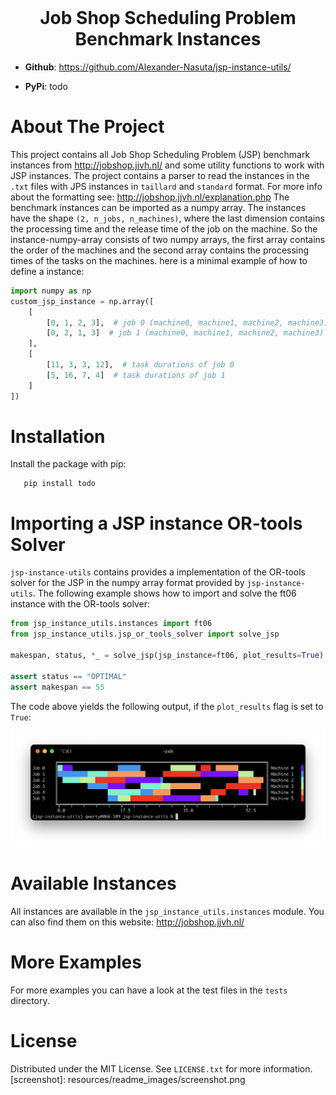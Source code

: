 

<div id="top"></div>

<!-- PROJECT LOGO -->
<br />
<div align="center">
   <!--
  <a href="https://cybernetics-lab.de/">
    <img src="https://github.com/Alexander-Nasuta/graph-jsp-env/raw/master/resources/readme_images/logo.png">
  </a>
   -->

  <h1 align="center">
     Job Shop Scheduling Problem Benchmark Instances
  </h1>


</div>


- **Github**: https://github.com/Alexander-Nasuta/jsp-instance-utils/

- **PyPi**: todo


# About The Project
This project contains all Job Shop Scheduling Problem (JSP) benchmark instances from http://jobshop.jjvh.nl/ and some utility functions to work with JSP instances.
The project contains a parser to read the instances in the `.txt` files with JPS instances in `taillard` and `standard` format.
For more info about the formatting see: http://jobshop.jjvh.nl/explanation.php
The benchmark instances can be imported as a numpy array.
The instances have the shape `(2, n_jobs, n_machines)`, where the last dimension contains the processing time and the release time of the job on the machine.
So the instance-numpy-array consists of two numpy arrays, the first array contains the order of the machines and the second array contains the processing times of the tasks on the machines.
here is a minimal example of how to define a instance:

```python
import numpy as np
custom_jsp_instance = np.array([
    [
        [0, 1, 2, 3],  # job 0 (machine0, machine1, machine2, machine3)
        [0, 2, 1, 3]  # job 1 (machine0, machine1, machine2, machine3)
    ],
    [
        [11, 3, 3, 12],  # task durations of job 0
        [5, 16, 7, 4]  # task durations of job 1
    ]
])

```
# Installation

Install the package with pip:
```
   pip install todo
```

# Importing a JSP instance OR-tools Solver
`jsp-instance-utils` contains provides a implementation of the OR-tools solver for the JSP in the numpy array format provided by `jsp-instance-utils`.
The following example shows how to import and solve the ft06 instance with the OR-tools solver:

```python
from jsp_instance_utils.instances import ft06
from jsp_instance_utils.jsp_or_tools_solver import solve_jsp

makespan, status, *_ = solve_jsp(jsp_instance=ft06, plot_results=True)

assert status == "OPTIMAL"
assert makespan == 55
```

The code above yields the following output, if the `plot_results` flag is set to `True`:

![](https://raw.githubusercontent.com/Alexander-Nasuta/jsp-instance-utils/main/resources/ft06-or-tools.png)

# Available Instances

All instances are available in the `jsp_instance_utils.instances` module.
You can also find them on this website: http://jobshop.jjvh.nl/

# More Examples
For more examples you can have a look at the test files in the `tests` directory.

# License

Distributed under the MIT License. See `LICENSE.txt` for more information.
[screenshot]: resources/readme_images/screenshot.png


